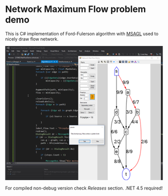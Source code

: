# Network Maximum Flow problem demo
This is C# implementation of Ford-Fulerson algorithm with [MSAGL](https://github.com/Microsoft/automatic-graph-layout/tree/master/GraphLayout/MSAGL) used to nicely draw flow network.

![screen](https://raw.githubusercontent.com/danielskowronski/network-max-flow-demo/master/max-flow-demo-screen.png?token=AH0J3XB5bHlIFDGn66TeyI3TtHMkV-nxks5Wpj7wwA%3D%3D)

For compiled non-debug version check *Releases* section. .NET 4.5 required!
